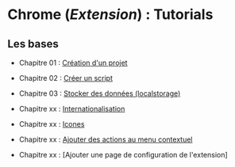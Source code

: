 # Chrome (_Extension_) : Tutorials

## Les bases

- Chapitre 01 : [Création d'un projet](https://github.com/OSW3-Campus/Chrome-Extension-tutorials/tree/chapter-01)
- Chapitre 02 : [Créer un script](https://github.com/OSW3-Campus/Chrome-Extension-tutorials/tree/chapter-02)
- Chapitre 03 : [Stocker des données (localstorage)](https://github.com/OSW3-Campus/Chrome-Extension-tutorials/tree/chapter-03)

- Chapitre xx : [Internationalisation](https://github.com/OSW3-Campus/Chrome-Extension-tutorials/tree/i18n)
- Chapitre xx : [Icones](https://github.com/OSW3-Campus/Chrome-Extension-tutorials/tree/icons)


- Chapitre xx : [Ajouter des actions au menu contextuel](https://github.com/OSW3-Campus/Chrome-Extension-tutorials/tree/context-menus)
- Chapitre xx : [Ajouter une page de configuration de l'extension]